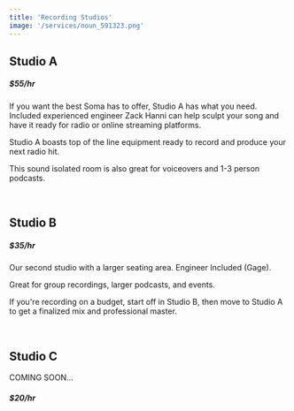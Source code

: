 ```yaml
---
title: 'Recording Studios'
image: '/services/noun_591323.png'
---
```


## Studio A
##### $55/hr

If you want the best Soma has to offer, Studio A has what you need. Included experienced engineer Zack Hanni can help sculpt your song and have it ready for radio or online streaming platforms. 

Studio A boasts top of the line equipment ready to record and produce your next radio hit.

This sound isolated room is also great for voiceovers and 1-3 person podcasts.

<br>

## Studio B
##### $35/hr

Our second studio with a larger seating area. Engineer Included (Gage). 

Great for group recordings, larger podcasts, and events.

If you're recording on a budget, start off in Studio B, then move to Studio A to get a finalized mix and professional master.

<br>

## Studio C

COMING SOON...
##### $20/hr

